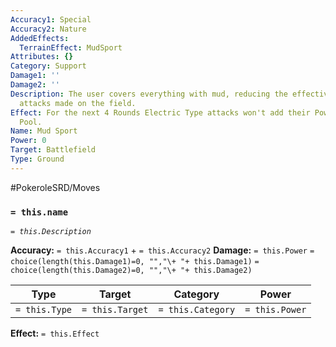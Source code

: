 ```yaml
---
Accuracy1: Special
Accuracy2: Nature
AddedEffects:
  TerrainEffect: MudSport
Attributes: {}
Category: Support
Damage1: ''
Damage2: ''
Description: The user covers everything with mud, reducing the effectiveness of electric
  attacks made on the field.
Effect: For the next 4 Rounds Electric Type attacks won't add their Power to the Damage
  Pool.
Name: Mud Sport
Power: 0
Target: Battlefield
Type: Ground
---
```


#PokeroleSRD/Moves

### `= this.name` 
*`= this.Description`*

**Accuracy:** `= this.Accuracy1` + `= this.Accuracy2`
**Damage:** `= this.Power` `= choice(length(this.Damage1)=0, "","\+ "+ this.Damage1)` `= choice(length(this.Damage2)=0, "","\+ "+ this.Damage2)`

| Type          | Target          | Category          | Power          |
| ------------- | --------------- | ----------------  | -------------- |
| `= this.Type` | `= this.Target` | `= this.Category` | `= this.Power` | 

**Effect:** `= this.Effect`